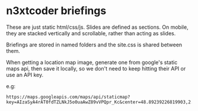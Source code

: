 # n3xtcoder briefings

These are just static html/css/js. Slides are defined as sections. On mobile, they are stacked vertically and scrollable, rather than acting as slides.

Briefings are stored in named folders and the site.css is shared between them.

When getting a location map image, generate one from google's static maps api, then save it locally, so we don't need to keep hitting their API or use an API key.

e.g:

```
https://maps.googleapis.com/maps/api/staticmap?key=AIzaSyA4rAT0fdTZLNkJ5o0uaAwZ89vVPQpr_Kc&center=48.89239226819903,2.388165049999998&zoom=17&format=png&maptype=roadmap&style=element:geometry%7Ccolor:0xf5f5f5&style=element:labels.icon%7Cvisibility:off&style=element:labels.text.fill%7Ccolor:0x616161&style=element:labels.text.stroke%7Ccolor:0xf5f5f5&style=feature:administrative.land_parcel%7Celement:labels.text.fill%7Ccolor:0xbdbdbd&style=feature:poi%7Celement:geometry%7Ccolor:0xeeeeee&style=feature:poi%7Celement:labels.text.fill%7Ccolor:0x757575&style=feature:poi.park%7Celement:geometry%7Ccolor:0xe5e5e5&style=feature:poi.park%7Celement:labels.text.fill%7Ccolor:0x9e9e9e&style=feature:road%7Celement:geometry%7Ccolor:0xffffff&style=feature:road.arterial%7Celement:labels.text.fill%7Ccolor:0x757575&style=feature:road.highway%7Celement:geometry%7Ccolor:0xdadada&style=feature:road.highway%7Celement:labels.text.fill%7Ccolor:0x616161&style=feature:road.local%7Celement:labels.text.fill%7Ccolor:0x9e9e9e&style=feature:transit.line%7Celement:geometry%7Ccolor:0xe5e5e5&style=feature:transit.station%7Celement:geometry%7Ccolor:0xeeeeee&style=feature:water%7Celement:geometry%7Ccolor:0xc9c9c9&style=feature:water%7Celement:geometry.fill%7Ccolor:0x0c3c64&style=feature:water%7Celement:labels.text.fill%7Ccolor:0x9e9e9e&size=800x800&markers=size:mid%7Ccolor:0x0c3c64%7C48.89239226819903,2.388165049999998
```
